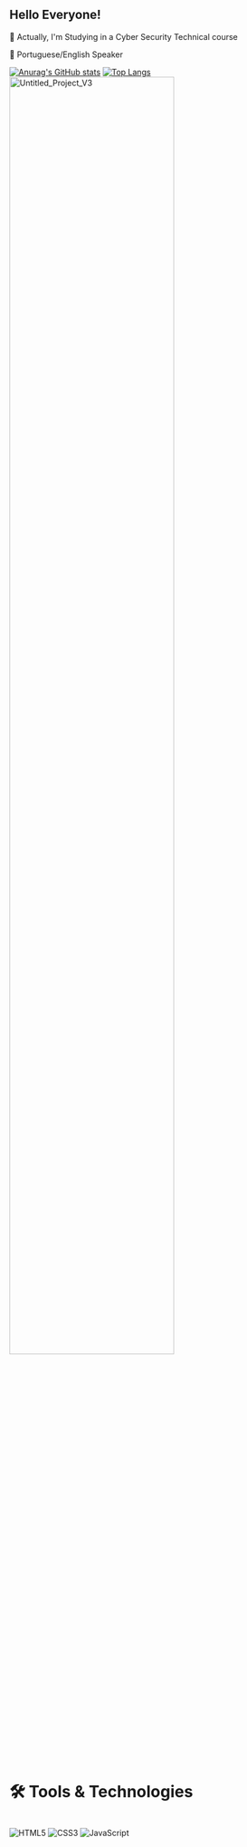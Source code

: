## Hello Everyone!

👾 Actually, I'm Studying in a Cyber Security Technical course

🌱 Portuguese/English Speaker

[![Anurag's GitHub stats](https://github-readme-stats.vercel.app/api?username=JAVABEAR16&show_icons=true&theme=tokyonight)](https://github.com/JAVABEAR16/github-readme-stats&show_icons=true)
[![Top Langs](https://github-readme-stats.vercel.app/api/top-langs/?username=JAVABEAR16&theme=tokyonight)](https://github.com/JAVABEAR16/github-readme-stats)
<img src="https://github.com/user-attachments/assets/b4c0018f-5920-48c8-80c4-260425d95e1d" alt="Untitled_Project_V3" width="76%" />



# 🛠️ Tools & Technologies

<div style = "display: inline_block"><br>
  <img alt = "HTML5" src = "https://img.shields.io/badge/HTML5-E34F26.svg?style=for-the-badge&logo=HTML5&logoColor=white" />
  <img alt = "CSS3" src = "https://img.shields.io/badge/CSS3-1572B6.svg?style=for-the-badge&logo=CSS3&logoColor=white" />
  <img alt = "JavaScript" src = "https://img.shields.io/badge/JavaScript-F7DF1E.svg?style=for-the-badge&logo=JavaScript&logoColor=black" />
</div>



